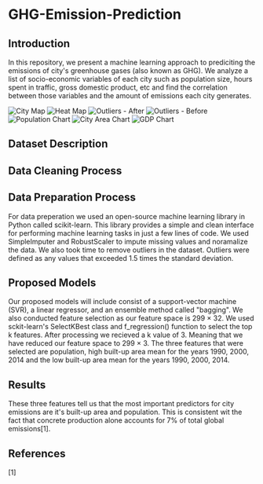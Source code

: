 # GHG-Emission-Prediction

## Introduction
In this repository, we present a machine learning approach to prediciting the emissions of city's greenhouse gases (also known as GHG). We analyze a list of socio-economic variables of each city such as population size, hours spent in traffic, gross domestic product, etc and find the correlation between those variables and the amount of emissions each city generates.

<img src="https://i.imgur.com/jTkUqqS.png" alt="City Map">
<img src="https://i.imgur.com/pkKrQFl.png" alt="Heat Map">
<img src="https://i.imgur.com/lG7fUEC.png" alt="Outliers - After">
<img src="https://i.imgur.com/KhB9xpB.png" alt="Outliers - Before">
<img src="https://i.imgur.com/sB2VEJ6.png" alt="Population Chart">
<img src="https://i.imgur.com/UnT0WdK.png" alt="City Area Chart">
<img src="https://i.imgur.com/DcPaLaG.png" alt="GDP Chart">

## Dataset Description

## Data Cleaning Process

## Data Preparation Process
For data preperation we used an open-source machine learning library in Python called scikit-learn. This library provides a simple and clean interface for performing machine learning tasks in just a few lines of code. We used SimpleImputer and RobustScaler to impute missing values and noramalize the data. We also took time to remove outliers in the dataset. Outliers were defined as any values that exceeded 1.5 times the standard deviation.
## Proposed Models
Our proposed models will include consist of a support-vector machine (SVR), a linear regressor, and an ensemble method called "bagging". We also conducted feature selection as our feature space is 299 × 32. We used sckit-learn's SelectKBest class and f_regression() function to select the top k features. After processing we recieved a k value of 3. Meaning that we have reduced our feature space to 299 × 3. The three features that were selected are population, high built-up area mean for the years 1990, 2000, 2014 and the low built-up area mean for the years 1990, 2000, 2014.
## Results
These three features tell us that the most important predictors for city emissions are it's built-up area and population. This is consistent wit the fact that concrete production alone accounts for 7% of total global emissions[1].
## References
[1] 
